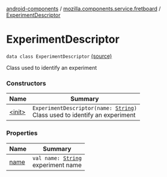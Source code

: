 [android-components](../../index.md) / [mozilla.components.service.fretboard](../index.md) / [ExperimentDescriptor](./index.md)

# ExperimentDescriptor

`data class ExperimentDescriptor` [(source)](https://github.com/mozilla-mobile/android-components/blob/master/components/service/fretboard/src/main/java/mozilla/components/service/fretboard/ExperimentDescriptor.kt#L12)

Class used to identify an experiment

### Constructors

| Name | Summary |
|---|---|
| [&lt;init&gt;](-init-.md) | `ExperimentDescriptor(name: `[`String`](https://kotlinlang.org/api/latest/jvm/stdlib/kotlin/-string/index.html)`)`<br>Class used to identify an experiment |

### Properties

| Name | Summary |
|---|---|
| [name](name.md) | `val name: `[`String`](https://kotlinlang.org/api/latest/jvm/stdlib/kotlin/-string/index.html)<br>experiment name |
